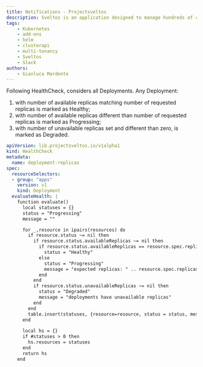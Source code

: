 ```yaml
---
title: Notifications - Projectsveltos
description: Sveltos is an application designed to manage hundreds of clusters by providing declarative APIs to deploy Kubernetes add-ons across multiple clusters.
tags:
    - Kubernetes
    - add-ons
    - helm
    - clusterapi
    - multi-tenancy
    - Sveltos
    - Slack
authors:
    - Gianluca Mardente
---
```


Following HealthCheck, considers all Deployments. Any Deployment:

1. with number of available replicas matching number of requested replicas is marked as Healthy;
2. with number of available replicas different than number of requested replicas is marked as Progressing;
3. with number of unavailable replicas set and different than zero, is marked as Degraded.

```yaml
apiVersion: lib.projectsveltos.io/v1alpha1
kind: HealthCheck
metadata:
  name: deployment-replicas
spec:
  resourceSelectors:
  - group: "apps"
    version: v1
    kind: Deployment
  evaluateHealth: |
    function evaluate()
      local statuses = {}
      status = "Progressing"
      message = ""

      for _,resource in ipairs(resources) do
        if resource.status ~= nil then
          if resource.status.availableReplicas ~= nil then
            if resource.status.availableReplicas == resource.spec.replicas then
              status = "Healthy"
            else
              status = "Progressing"
              message = "expected replicas: " .. resource.spec.replicas .. " available: " .. resource.status.availableReplicas
            end
          end
          if resource.status.unavailableReplicas ~= nil then
            status = "Degraded"
            message = "deployments have unavailable replicas"
          end
        end
        table.insert(statuses, {resource=resource, status = status, message = message})
      end
      
      local hs = {}
      if #statuses > 0 then
        hs.resources = statuses 
      end
      return hs
    end
```